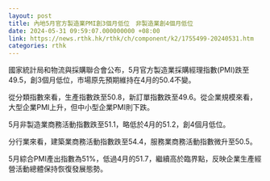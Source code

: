 ```yaml
---
layout: post
title: 內地5月官方製造業PMI創3個月低位　非製造業創4個月低位
date: 2024-05-31 09:59:07.000000000 +08:00
link: https://news.rthk.hk/rthk/ch/component/k2/1755499-20240531.htm
categories: rthk
---
```


國家統計局和物流與採購聯合會公布，5月官方製造業採購經理指數(PMI)跌至49.5，創3個月低位，市場原先預期維持在4月的50.4不變。

從分類指數來看，生產指數跌至50.8，新訂單指數跌至49.6。從企業規模來看，大型企業PMI上升，但中小型企業PMI則下跌。

5月非製造業商務活動指數跌至51.1，略低於4月的51.2，創4個月低位。

分行業來看，建築業商務活動指數跌至54.4，服務業商務活動指數微升至50.5。

5月綜合PMI產出指數為51%，低過4月的51.7，繼續高於臨界點，反映企業生產經營活動總體保持恢復發展態勢。
